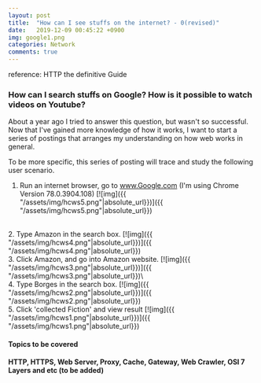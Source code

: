 ```yaml
---
layout: post
title:  "How can I see stuffs on the internet? - 0(revised)"
date:   2019-12-09 00:45:22 +0900
img: google1.png
categories: Network
comments: true
---
```

reference: HTTP the definitive Guide

### How can I search stuffs on Google? How is it possible to watch videos on Youtube?
About a year ago I tried to answer this question, but wasn't so successful. Now that I've gained more knowledge of how it works, I want to start a series of postings that arranges my understanding on how web works in general. 

To be more specific, this series of posting will trace and study the following user scenario.

1. Run an internet browser, go to www.Google.com (I'm using Chrome Version 78.0.3904.108)
[![img]({{ "/assets/img/hcws5.png"|absolute_url}})]({{ "/assets/img/hcws5.png"|absolute_url}})
<br>
2. Type Amazon in the search box.
[![img]({{ "/assets/img/hcws4.png"|absolute_url}})]({{ "/assets/img/hcws4.png"|absolute_url}})
<br>
3. Click Amazon, and go into Amazon website.
[![img]({{ "/assets/img/hcws3.png"|absolute_url}})]({{ "/assets/img/hcws3.png"|absolute_url}})\
<br>
4. Type Borges in the search box.
[![img]({{ "/assets/img/hcws2.png"|absolute_url}})]({{ "/assets/img/hcws2.png"|absolute_url}})
<br>
5. Click 'collected Fiction' and view result
[![img]({{ "/assets/img/hcws1.png"|absolute_url}})]({{ "/assets/img/hcws1.png"|absolute_url}})

#### Topics to be covered
#### HTTP, HTTPS, Web Server, Proxy, Cache, Gateway, Web Crawler, OSI 7 Layers and etc (to be added)
